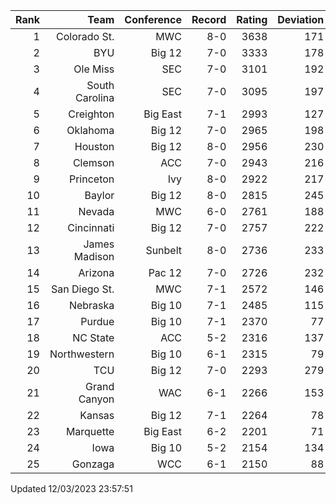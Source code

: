 | Rank  | Team                 | Conference           | Record   | Rating | Deviation |
| ---:  | ---:                 | ---:                 | ---:     | ---:   | ---:      |
| 1     | Colorado St.         | MWC                  | 8-0      | 3638   | 171       |
| 2     | BYU                  | Big 12               | 7-0      | 3333   | 178       |
| 3     | Ole Miss             | SEC                  | 7-0      | 3101   | 192       |
| 4     | South Carolina       | SEC                  | 7-0      | 3095   | 197       |
| 5     | Creighton            | Big East             | 7-1      | 2993   | 127       |
| 6     | Oklahoma             | Big 12               | 7-0      | 2965   | 198       |
| 7     | Houston              | Big 12               | 8-0      | 2956   | 230       |
| 8     | Clemson              | ACC                  | 7-0      | 2943   | 216       |
| 9     | Princeton            | Ivy                  | 8-0      | 2922   | 217       |
| 10    | Baylor               | Big 12               | 8-0      | 2815   | 245       |
| 11    | Nevada               | MWC                  | 6-0      | 2761   | 188       |
| 12    | Cincinnati           | Big 12               | 7-0      | 2757   | 222       |
| 13    | James Madison        | Sunbelt              | 8-0      | 2736   | 233       |
| 14    | Arizona              | Pac 12               | 7-0      | 2726   | 232       |
| 15    | San Diego St.        | MWC                  | 7-1      | 2572   | 146       |
| 16    | Nebraska             | Big 10               | 7-1      | 2485   | 115       |
| 17    | Purdue               | Big 10               | 7-1      | 2370   | 77        |
| 18    | NC State             | ACC                  | 5-2      | 2316   | 137       |
| 19    | Northwestern         | Big 10               | 6-1      | 2315   | 79        |
| 20    | TCU                  | Big 12               | 7-0      | 2293   | 279       |
| 21    | Grand Canyon         | WAC                  | 6-1      | 2266   | 153       |
| 22    | Kansas               | Big 12               | 7-1      | 2264   | 78        |
| 23    | Marquette            | Big East             | 6-2      | 2201   | 71        |
| 24    | Iowa                 | Big 10               | 5-2      | 2154   | 134       |
| 25    | Gonzaga              | WCC                  | 6-1      | 2150   | 88        |

Updated 12/03/2023 23:57:51
